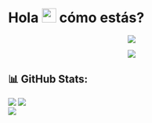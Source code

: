 # Hola <img src="https://github.com/TheDudeThatCode/TheDudeThatCode/blob/master/Assets/Hi.gif" width="29px"> cómo estás?

<p align="center">
  <a href="[https://github.com/jfpm10-ua]()"><img src="https://readme-typing-svg.herokuapp.com?color=%2336BCF7&center=true&vCenter=true&lines=Bienvenido+a+mi+Github;Soy+estudiante+universitario;Estudiante+de+IA+🤖"></a>
</p>
<p align="center">
<img src="https://media.giphy.com/media/Ah3zHH7hvsSB2/giphy.gif" /><br/>
</p>

## 📊 GitHub Stats:

![](https://github-readme-stats.vercel.app/api?username=jfpm10-ua&show_icons=true&theme=tokyonight)
![](https://github-readme-stats.vercel.app/api/top-langs/?username=jfpm10-ua&theme=dark&hide_border=false&include_all_commits=true&count_private=true&layout=compact)<br/>
![](https://github-readme-streak-stats.herokuapp.com/?user=jfpm10-ua&theme=dark&hide_border=false)

<!--
**jfpm10-ua/jfpm10-ua** is a ✨ _special_ ✨ repository because its `README.md` (this file) appears on your GitHub profile.

Here are some ideas to get you started:

- 🔭 I’m currently working on ...
- 🌱 I’m currently learning ...
- 👯 I’m looking to collaborate on ...
- 🤔 I’m looking for help with ...
- 💬 Ask me about ...
- 📫 How to reach me: ...
- 😄 Pronouns: ...
- ⚡ Fun fact: ...
-->
